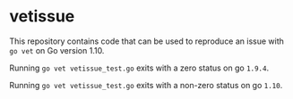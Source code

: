vetissue
========

This repository contains code that can be used to reproduce an issue with `go
vet` on Go version 1.10.

Running `go vet vetissue_test.go` exits with a zero status on go `1.9.4`.

Running `go vet vetissue_test.go` exits with a non-zero status on go `1.10`.
